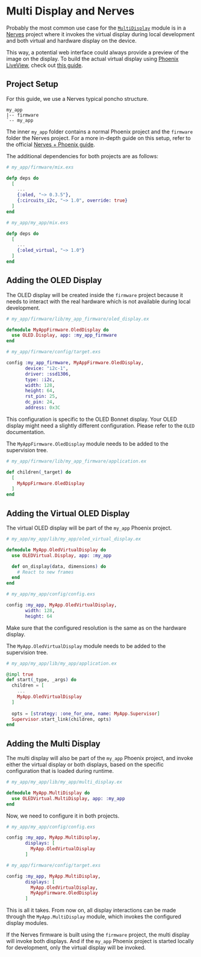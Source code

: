 # Multi Display and Nerves

Probably the most common use case for the [`MultiDisplay`](`OLEDVirtual.MultiDisplay`)
module is in a [Nerves](https://hexdocs.pm/nerves/) project where it invokes the virtual display 
during local development and both virtual and hardware display on the device.

This way, a potential web interface could always provide a preview of the image on the display.
To build the actual virtual display using [Phoenix LiveView](https://hexdocs.pm/phoenix_live_view/), 
check out [this guide](virtual-display-liveview.md).

## Project Setup

For this guide, we use a Nerves typical poncho structure.

```
my_app
|-- firmware
`-- my_app
```

The inner `my_app` folder contains a normal Phoenix project and the `firmware` folder the Nerves project.
For a more in-depth guide on this setup, refer to the official [Nerves + Phoenix guide](https://hexdocs.pm/nerves/user-interfaces.html).

The additional dependencies for both projects are as follows:

```elixir
# my_app/firmware/mix.exs

defp deps do
  [
    ...
    {:oled, "~> 0.3.5"},
    {:circuits_i2c, "~> 1.0", override: true}
  ]
end
```

```elixir
# my_app/my_app/mix.exs

defp deps do
  [
    ...
    {:oled_virtual, "~> 1.0"}
  ]
end
```

## Adding the OLED Display

The OLED display will be created inside the `firmware` project because it needs to interact with
the real hardware which is not available during local development. 

```elixir
# my_app/firmware/lib/my_app_firmware/oled_display.ex

defmodule MyAppFirmware.OledDisplay do
  use OLED.Display, app: :my_app_firmware
end
```

```elixir
# my_app/firmware/config/target.exs

config :my_app_firmware, MyAppFirmware.OledDisplay,
       device: "i2c-1",
       driver: :ssd1306,
       type: :i2c,
       width: 128,
       height: 64,
       rst_pin: 25,
       dc_pin: 24,
       address: 0x3C
```

This configuration is specific to the OLED Bonnet display. 
Your OLED display might need a slightly different configuration.
Please refer to the `OLED` documentation.

The `MyAppFirmware.OledDisplay` module needs to be added to the supervision tree.

```elixir
# my_app/firmware/lib/my_app_firmware/application.ex

def children(_target) do
  [
    MyAppFirmware.OledDisplay
  ]
end
```

## Adding the Virtual OLED Display

The virtual OLED display will be part of the `my_app` Phoenix project.

```elixir
# my_app/my_app/lib/my_app/oled_virtual_display.ex

defmodule MyApp.OledVirtualDisplay do
  use OLEDVirtual.Display, app: :my_app

  def on_display(data, dimensions) do
    # React to new frames
  end
end
```

```elixir
# my_app/my_app/config/config.exs

config :my_app, MyApp.OledVirtualDisplay,
       width: 128,
       height: 64
```

Make sure that the configured resolution is the same as on the hardware display.

The `MyApp.OledVirtualDisplay` module needs to be added to the supervision tree.

```elixir
# my_app/my_app/lib/my_app/application.ex

@impl true
def start(_type, _args) do
  children = [
    ...
    MyApp.OledVirtualDisplay
  ]
  
  opts = [strategy: :one_for_one, name: MyApp.Supervisor]
  Supervisor.start_link(children, opts)
end
```

## Adding the Multi Display

The multi display will also be part of the `my_app` Phoenix project,
and invoke either the virtual display or both displays, 
based on the specific configuration that is loaded during runtime. 

```elixir
# my_app/my_app/lib/my_app/multi_display.ex

defmodule MyApp.MultiDisplay do
  use OLEDVirtual.MultiDisplay, app: :my_app
end
```

Now, we need to configure it in both projects.

```elixir
# my_app/my_app/config/config.exs

config :my_app, MyApp.MultiDisplay,
       displays: [
         MyApp.OledVirtualDisplay
       ]
```

```elixir
# my_app/firmware/config/target.exs

config :my_app, MyApp.MultiDisplay,
       displays: [
         MyApp.OledVirtualDisplay,
         MyAppFirmware.OledDisplay
       ]
```

This is all it takes. From now on, all display interactions can be made through 
the `MyApp.MultiDisplay` module, which invokes the configured display modules.

If the Nerves firmware is built using the `firmware` project, the multi display will 
invoke both displays. And if the `my_app` Phoenix project is started locally for development,
only the virtual display will be invoked.
      
